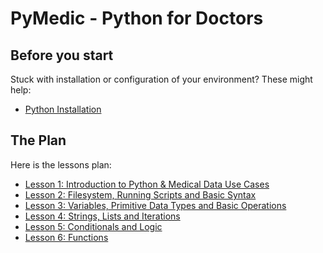 # PyMedic - Python for Doctors

## Before you start

Stuck with installation or configuration of your environment? These might help:

- [Python Installation](docs/installation.md)


## The Plan

Here is the lessons plan:

- [Lesson 1: Introduction to Python & Medical Data Use Cases](lessons/01-introduction/index.md)
- [Lesson 2: Filesystem, Running Scripts and Basic Syntax](lessons/02-filesystem/index.md)
- [Lesson 3: Variables, Primitive Data Types and Basic Operations](lessons/03-variables-primitives-operations/index.md)
- [Lesson 4: Strings, Lists and Iterations](lessons/04-strings-lists-iterations/index.md)
- [Lesson 5: Conditionals and Logic](lessons/05-tuples-dictionaries-conditionals/index.md)
- [Lesson 6: Functions](lessons/06-functions/index.md)
